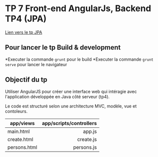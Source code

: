 # TP 7 Front-end AngularJs, Backend TP4 (JPA)

[Lien vers le  tp JPA](https://github.com/TPSIRAtmaniEspinasse/JPA)

## Pour lancer le tp Build & development

*Executer la commande  `grunt` pour  le build
*Executer la commande `grunt serve` pour lancer le navigateur

## Objectif du tp

Utiliser AngularJS pour créer une interface web qui intéragie avec l'application développée en Java côté serveur (tp4).

Le code est structuré selon une architecture MVC, modèle, vue et contoleurs.


| app/views     | app/scripts/controllers  | 
| ------------- | -----------------------: | 
| main.html     |      app.js              |     
| create.html   |   create.js              |      
| persons.html  |  persons.js              |      
